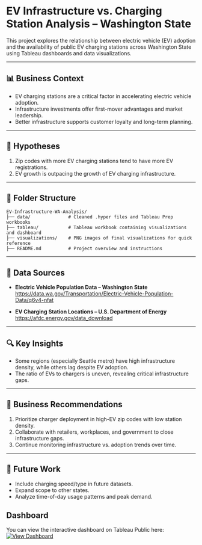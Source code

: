 # EV Infrastructure vs. Charging Station Analysis – Washington State

This project explores the relationship between electric vehicle (EV) adoption and the availability of public EV charging stations across Washington State using Tableau dashboards and data visualizations.

---

## 📊 Business Context

- EV charging stations are a critical factor in accelerating electric vehicle adoption.
- Infrastructure investments offer first-mover advantages and market leadership.
- Better infrastructure supports customer loyalty and long-term planning.

---

## 🧪 Hypotheses

1. Zip codes with more EV charging stations tend to have more EV registrations.
2. EV growth is outpacing the growth of EV charging infrastructure.

---

## 📁 Folder Structure

```
EV-Infrastructure-WA-Analysis/
├── data/              # Cleaned .hyper files and Tableau Prep workbooks
├── tableau/           # Tableau workbook containing visualizations and dashboard
├── visualizations/    # PNG images of final visualizations for quick reference
├── README.md          # Project overview and instructions
```

---

## 🔗 Data Sources

- **Electric Vehicle Population Data – Washington State**  
  https://data.wa.gov/Transportation/Electric-Vehicle-Population-Data/q6v4-nfat

- **EV Charging Station Locations – U.S. Department of Energy**  
  https://afdc.energy.gov/data_download

---

## 🔍 Key Insights

- Some regions (especially Seattle metro) have high infrastructure density, while others lag despite EV adoption.
- The ratio of EVs to chargers is uneven, revealing critical infrastructure gaps.

---

## 💼 Business Recommendations

1. Prioritize charger deployment in high-EV zip codes with low station density.
2. Collaborate with retailers, workplaces, and government to close infrastructure gaps.
3. Continue monitoring infrastructure vs. adoption trends over time.

---

## 🔮 Future Work

- Include charging speed/type in future datasets.
- Expand scope to other states.
- Analyze time-of-day usage patterns and peak demand.

## Dashboard

You can view the interactive dashboard on Tableau Public here:  
[![View Dashboard](https://img.shields.io/badge/View-Dashboard-blue?style=for-the-badge)](https://public.tableau.com/views/EV-and-charger-map/Dashboard1?:language=en-US&publish=yes&:sid=&:redirect=auth&:display_count=n&:origin=viz_share_link)
